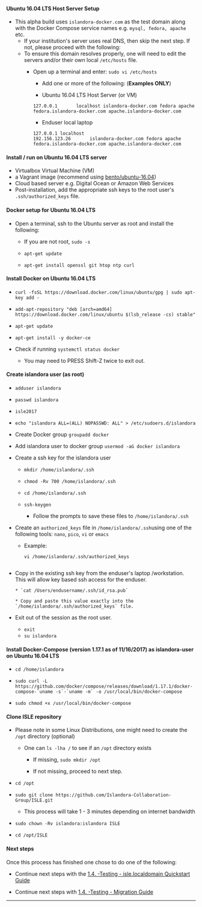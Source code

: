 #### **Ubuntu 16.04 LTS** Host Server Setup

* This alpha build uses `islandora-docker.com` as the test domain along with the Docker Compose service names e.g. `mysql, fedora, apache` etc.
     * If your institution's server uses real DNS, then skip the next step. If not, please proceed with the following:
     * To ensure this domain resolves properly, one will need to edit the servers and/or their own local `/etc/hosts` file.
       * Open up a terminal and enter: `sudo vi /etc/hosts`
         * Add one or more of the following: (**Examples ONLY**)

         * Ubuntu 16.04 LTS Host Server (or VM)  
         ```
         127.0.0.1       localhost islandora-docker.com fedora apache fedora.islandora-docker.com apache.islandora-docker.com
         ```

         * Enduser local laptop
         ```
         127.0.0.1 localhost   
         192.156.123.26       islandora-docker.com fedora apache fedora.islandora-docker.com apache.islandora-docker.com
         ```

#### Install / run on Ubuntu 16.04 LTS server  
* Virtualbox Virtual Machine (VM)  
* a Vagrant image (recommend using [bento/ubuntu-16.04](https://app.vagrantup.com/bento/boxes/ubuntu-16.04))  
* Cloud based server e.g. Digital Ocean or Amazon Web Services  
* Post-installation, add the appropriate ssh keys to the root user's `.ssh/authorized_keys` file.  

#### Docker setup for Ubuntu 16.04 LTS

* Open a terminal, ssh to the Ubuntu server as root and install the following:

     * If you are not root, `sudo -s`

     * `apt-get update`  

     * `apt-get install openssl git htop ntp curl`  

#### Install Docker on Ubuntu 16.04 LTS
* `curl -fsSL https://download.docker.com/linux/ubuntu/gpg | sudo apt-key add -`  

* `add-apt-repository "deb [arch=amd64] https://download.docker.com/linux/ubuntu $(lsb_release -cs) stable"`  

* `apt-get update`  

* `apt-get install -y docker-ce`  

* Check if running `systemctl status docker`  
     * You may need to PRESS Shift-Z twice to exit out.

#### Create islandora user (as root)  
* `adduser islandora`

* `passwd islandora`

* `isle2017`

* `echo "islandora ALL=(ALL) NOPASSWD: ALL" > /etc/sudoers.d/islandora`

* Create Docker group `groupadd docker`  

* Add islandora user to docker group `usermod -aG docker islandora`  

* Create a ssh key for the islandora user
   * `mkdir /home/islandora/.ssh`  

   * `chmod -Rv 700 /home/islandora/.ssh`  

   * `cd /home/islandora/.ssh`  

   * `ssh-keygen`  
      * Follow the prompts to save these files to `/home/islandora/.ssh`

* Create an `authorized_keys` file in `/home/islandora/.ssh`using one of the following tools: `nano`, `pico`, `vi` or `emacs`

   * Example:
     ```
     vi /home/islandora/.ssh/authorized_keys
    ```

* Copy in the existing ssh key from the enduser's laptop /workstation. This will allow key based ssh access for the enduser.

      * `cat /Users/endusername/.ssh/id_rsa.pub`

      * Copy and paste this value exactly into the `/home/islandora/.ssh/authorized_keys` file.

* Exit out of the session as the root user.
    * `exit`
    * `su islandora`  

#### Install Docker-Compose (version 1.17.1 as of 11/16/2017) as islandora-user on Ubuntu 16.04 LTS
* `cd /home/islandora`

* ``sudo curl -L https://github.com/docker/compose/releases/download/1.17.1/docker-compose-`uname -s`-`uname -m` -o /usr/local/bin/docker-compose``

* `sudo chmod +x /usr/local/bin/docker-compose`  


#### Clone ISLE repository
* Please note in some Linux Distributions, one might need to create the `/opt` directory (optional)  
    * One can `ls -lha /` to see if an `/opt` directory exists  

        * If missing, `sudo mkdir /opt`  

        * If not missing, proceed to next step.  

* `cd /opt`

* `sudo git clone https://github.com/Islandora-Collaboration-Group/ISLE.git`

   * This process will take 1 - 3 minutes depending on internet bandwidth

* `sudo chown -Rv islandora:islandora ISLE`

* `cd /opt/ISLE`


#### Next steps
Once this process has finished one chose to do one of the following:

* Continue next steps with the [1.4. -Testing - isle.localdomain Quickstart Guide](alpha_isle_localdomain_quickstart.md)

* Continue next steps with [1.4. -Testing - Migration Guide](alpha_migration_guide.md)

---
